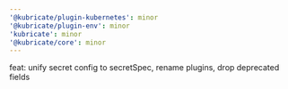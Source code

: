 ```yaml
---
'@kubricate/plugin-kubernetes': minor
'@kubricate/plugin-env': minor
'kubricate': minor
'@kubricate/core': minor
---
```


feat: unify secret config to secretSpec, rename plugins, drop deprecated fields
